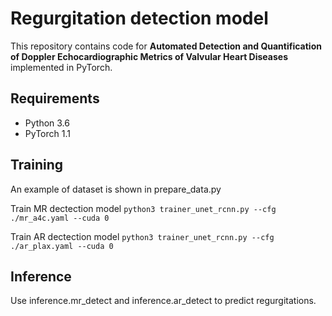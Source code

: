 # Regurgitation detection model
This repository contains code for **Automated Detection and Quantification of Doppler Echocardiographic Metrics of Valvular Heart Diseases** implemented in PyTorch.

## Requirements
- Python 3.6
- PyTorch 1.1

## Training
An example of dataset is shown in prepare_data.py

Train MR dectection model
```python3 trainer_unet_rcnn.py --cfg ./mr_a4c.yaml --cuda 0```

Train AR dectection model
```python3 trainer_unet_rcnn.py --cfg ./ar_plax.yaml --cuda 0```

## Inference
Use inference.mr_detect and inference.ar_detect to predict regurgitations.